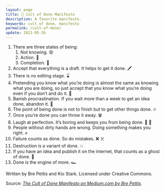 ```yaml
---
layout: page
title: 📜 Cult of Done Manifesto
description: A favorite manifesto.
keywords: cult of done, manifesto
permalink: /cult-of-done/
update: 2021-05-26
---
```


1. There are three states of being:
   1. Not knowing. :dizzy_face:
   1. Action. :muscle:
   1. Completion. :metal:
1. Accept that everything is a draft. It helps to get it done. :crayon:
1. There is no editing stage. :hourglass:
1. Pretending you know what you’re doing is almost the same as knowing what you are doing, so just
   accept that you know what you’re doing even if you don’t and do it. :muscle:
1. Banish procrastination. If you wait more than a week to get an idea done, abandon it.
   :rocket:
1. The point of being done is not to finish but to get other things done. :fire:
1. Once you’re done you can throw it away. :wastebasket:
1. Laugh at perfection. It’s boring and keeps you from being done. :rofl: :gem:
1. People without dirty hands are wrong. Doing something makes you right. :fist_raised:
1. Failure counts as done. So do mistakes. :x: :skull_and_crossbones:
1. Destruction is a variant of done. :boom:
1. If you have an idea and publish it on the internet, that counts as a ghost of done. :ghost:
1. Done is the engine of more. :racing_car:

Written by Bre Pettis and Kio Stark. Licensed under Creative Commons. 

Source: _[The Cult of Done Manifesto on Medium.com by Bre Pettis][source]_.

[source]: https://medium.com/@bre/the-cult-of-done-manifesto-724ca1c2ff13
